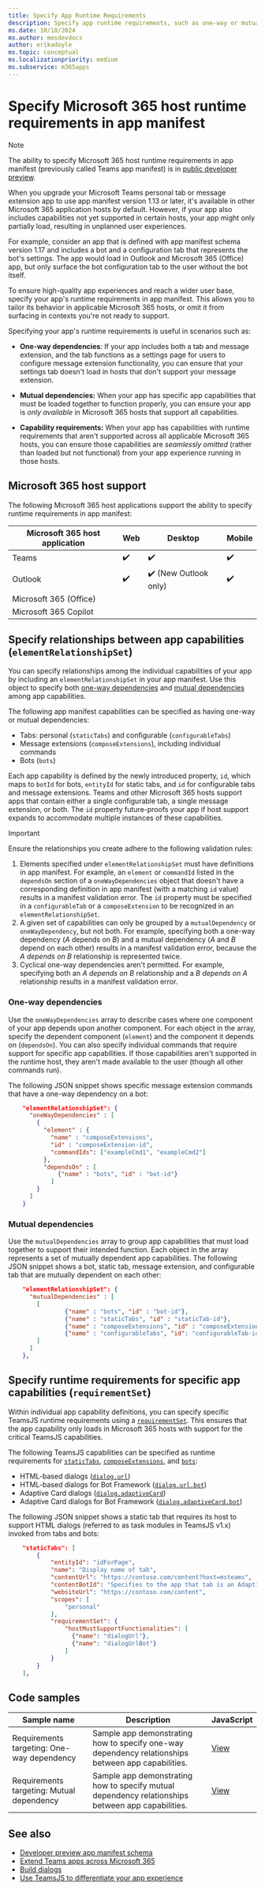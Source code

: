 ```yaml
---
title: Specify App Runtime Requirements
description: Specify app runtime requirements, such as one-way or mutual dependencies and capabilities, to tailor user experience in different Microsoft 365 hosts.
ms.date: 10/10/2024
ms.author: mosdevdocs
author: erikadoyle
ms.topic: conceptual
ms.localizationpriority: medium
ms.subservice: m365apps
---
```

# Specify Microsoft 365 host runtime requirements in app manifest

> [!NOTE]
>
> The ability to specify Microsoft 365 host runtime requirements in app manifest (previously called Teams app manifest) is in [public developer preview](../resources/schema/manifest-schema-dev-preview.md).

When you upgrade your Microsoft Teams personal tab or message extension app to use app manifest version 1.13 or later, it's available in other Microsoft 365 application hosts by default. However, if your app also includes capabilities not yet supported in certain hosts, your app might only partially load, resulting in unplanned user experiences.

For example, consider an app that is defined with app manifest schema version 1.17 and includes a bot and a configuration tab that represents the bot's settings. The app would load in Outlook and Microsoft 365 (Office) app, but only surface the bot configuration tab to the user without the bot itself.

To ensure high-quality app experiences and reach a wider user base, specify your app's runtime requirements in app manifest. This allows you to tailor its behavior in applicable Microsoft 365 hosts, or omit it from surfacing in contexts you're not ready to support.

Specifying your app's runtime requirements is useful in scenarios such as:

- **One-way dependencies**: If your app includes both a tab and message extension, and the tab functions as a settings page for users to configure message extension functionality, you can ensure that your settings tab doesn't load in hosts that don't support your message extension.

- **Mutual dependencies:** When your app has specific app capabilities that must be loaded together to function properly, you can ensure your app is *only available* in Microsoft 365 hosts that support all capabilities.  

- **Capability requirements:** When your app has capabilities with runtime requirements that aren't supported across all applicable Microsoft 365 hosts, you can ensure those capabilities are *seamlessly omitted* (rather than loaded but not functional) from your app experience running in those hosts.

## Microsoft 365 host support

The following Microsoft 365 host applications support the ability to specify runtime requirements in app manifest:

|Microsoft 365 host application| Web | Desktop | Mobile |
|---|---|---|---|
| Teams| ✔️| ✔️| ✔️|
| Outlook| ✔️| ✔️ (New Outlook only)| ✔️|
| Microsoft 365 (Office)| | | |
| Microsoft 365 Copilot | | | |

## Specify relationships between app capabilities (`elementRelationshipSet`)

You can specify relationships among the individual capabilities of your app by including an `elementRelationshipSet` in your app manifest. Use this object to specify both [one-way dependencies](#one-way-dependencies) and [mutual dependencies](#mutual-dependencies) among app capabilities.

The following app manifest capabilities can be specified as having one-way or mutual dependencies:

- Tabs: personal (`staticTabs`) and configurable (`configurableTabs`)
- Message extensions (`composeExtensions`), including individual commands
- Bots (`bots`)

Each app capability is defined by the newly introduced property, `id`, which maps to `botId` for bots, `entityId` for static tabs, and `id` for configurable tabs and message extensions. Teams and other Microsoft 365 hosts support apps that contain either a single configurable tab, a single message extension, or both. The `id` property future-proofs your app if host support expands to accommodate multiple instances of these capabilities.

> [!IMPORTANT]
> Ensure the relationships you create adhere to the following validation rules:
>
> 1. Elements specified under `elementRelationshipSet` must have definitions in app manifest. For example, an `element` or `commandId` listed in the `dependsOn` section of a `oneWayDependencies` object that doesn't have a corresponding definition in app manifest (with a matching `id` value) results in a manifest validation error. The `id` property must be specified in a `configurableTab` or a `composeExtension` to be recognized in an `elementRelationshipSet`.
> 1. A given set of capabilities can only be grouped by a `mutualDependency` or `oneWayDependency`, but not both. For example, specifying both a one-way dependency (*A* depends on *B*) and a mutual dependency (*A* and *B* depend on each other) results in a manifest validation error, because the *A depends on B* relationship is represented twice.
> 1. Cyclical one-way dependencies aren't permitted. For example, specifying both an *A depends on B* relationship and a *B depends on A* relationship results in a manifest validation error.

### One-way dependencies

Use the `oneWayDependencies` array to describe cases where one component of your app depends upon another component. For each object in the array, specify the dependent component (`element`) and the component it depends on (`dependsOn`). You can also specify individual commands that require support for specific app capabilities. If those capabilities aren't supported in the runtime host, they aren't made available to the user (though all other commands run).

 The following JSON snippet shows specific message extension commands that have a one-way dependency on a bot:

```json
    "elementRelationshipSet": {
      "oneWayDependencies" : [
        {
          "element" : {
            "name" : "composeExtensions",
            "id" : "composeExtension-id",
            "commandIds": ["exampleCmd1", "exampleCmd2"]
          },
          "dependsOn" : [
              {"name" : "bots", "id" : "bot-id"}
            ]
        }
      ]
    }
```

### Mutual dependencies

Use the `mutualDependencies` array to group app capabilities that must load together to support their intended function. Each object in the array represents a set of mutually dependent app capabilities. The following JSON snippet shows a bot, static tab, message extension, and configurable tab that are mutually dependent on each other:

```json
    "elementRelationshipSet": {
      "mutualDependencies" : [
        [
                {"name" : "bots", "id" : "bot-id"}, 
                {"name" : "staticTabs", "id" : "staticTab-id"},
                {"name" : "composeExtensions", "id" : "composeExtension-id"},
                {"name" : "configurableTabs", "id": "configurableTab-id"}
        ]
      ]
    },
```

## Specify runtime requirements for specific app capabilities (`requirementSet`)

Within individual app capability definitions, you can specify specific TeamsJS runtime requirements using a [`requirementSet`](../resources/schema/manifest-schema-dev-preview.md#statictabsrequirementset). This ensures that the app capability only loads in Microsoft 365 hosts with support for the critical TeamsJS capabilities.

The following TeamsJS capabilities can be specified as runtime requirements for [`staticTabs`](../resources/schema/manifest-schema-dev-preview.md#statictabsrequirementset), [`composeExtensions`](../resources/schema/manifest-schema-dev-preview.md#composeextensionsrequirementset), and [`bots`](../resources/schema/manifest-schema-dev-preview.md#botsrequirementset):

- HTML-based dialogs ([`dialog.url`](/javascript/api/@microsoft/teams-js/dialog.url))
- HTML-based dialogs for Bot Framework ([`dialog.url.bot`](/javascript/api/@microsoft/teams-js/dialog.url.bot))
- Adaptive Card dialogs ([`dialog.adaptiveCard`](/javascript/api/@microsoft/teams-js/dialog.adaptivecard))
- Adaptive Card dialogs for Bot Framework ([`dialog.adaptiveCard.bot`](/javascript/api/@microsoft/teams-js/dialog.adaptivecard.bot))

The following JSON snippet shows a static tab that requires its host to support HTML dialogs (referred to as task modules in TeamsJS v1.x) invoked from tabs and bots:

```json
    "staticTabs": [
        {
            "entityId": "idForPage",
            "name": "Display name of tab",
            "contentUrl": "https://contoso.com/content?host=msteams",
            "contentBotId": "Specifies to the app that tab is an Adaptive Card Tab. You can either provide the contentBotId or contentUrl.",
            "websiteUrl": "https://contoso.com/content",
            "scopes": [
                "personal"
            ],
            "requirementSet": {
                "hostMustSupportFunctionalities": [
                  {"name": "dialogUrl"},
                  {"name": "dialogUrlBot"}
                ]
            }
        }
    ],
```

## Code samples

| Sample name | Description | JavaScript |
|----------------|-----------------|--------------|
| Requirements targeting: One-way dependency | Sample app demonstrating how to specify one-way dependency relationships between app capabilities. | [View](https://github.com/OfficeDev/Microsoft-Teams-Samples/tree/main/samples/requirement-targeting-oneway-dependency/nodejs) |
| Requirements targeting: Mutual dependency | Sample app demonstrating how to specify mutual dependency relationships between app capabilities. | [View](https://github.com/OfficeDev/Microsoft-Teams-Samples/tree/main/samples/requirement-targeting-mutual-dependency/nodejs)

## See also

- [Developer preview app manifest schema](../resources/schema/manifest-schema-dev-preview.md)
- [Extend Teams apps across Microsoft 365](overview.md)
- [Build dialogs](/microsoftteams/platform/task-modules-and-cards/what-are-task-modules)
- [Use TeamsJS to differentiate your app experience](../tabs/how-to/using-teams-client-library.md#differentiate-your-app-experience)
